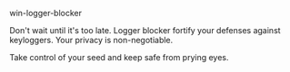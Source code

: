 win-logger-blocker

Don't wait until it's too late. Logger blocker fortify your defenses against keyloggers. Your privacy is non-negotiable.

Take control of your seed and keep safe from prying eyes.
